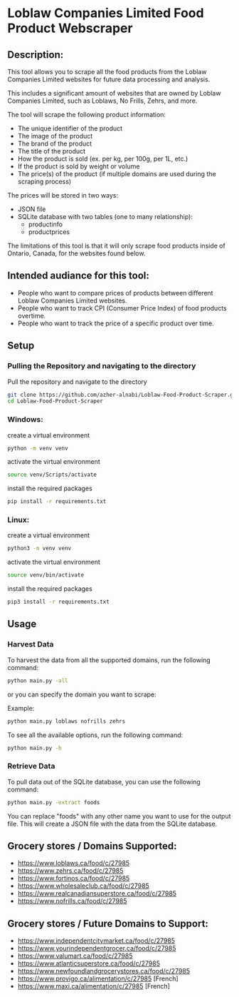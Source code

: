 # Loblaw Companies Limited Food Product Webscraper

## Description:

This tool allows you to scrape all the food products from the Loblaw Companies Limited websites for future data processing and analysis.

This includes a significant amount of websites that are owned by Loblaw Companies Limited, such as Loblaws, No Frills, Zehrs, and more. 

The tool will scrape the following product information:

- The unique identifier of the product
- The image of the product
- The brand of the product
- The title of the product
- How the product is sold (ex. per kg, per 100g, per 1L, etc.)
- If the product is sold by weight or volume
- The price(s) of the product (if multiple domains are used during the scraping process)

The prices will be stored in two ways:
- JSON file
- SQLite database with two tables (one to many relationship):
    - productinfo
    - productprices

The limitations of this tool is that it will only scrape food products inside of Ontario, Canada, for the websites found below.


## Intended audiance for this tool:

- People who want to compare prices of products between different Loblaw Companies Limited websites.
- People who want to track CPI (Consumer Price Index) of food products overtime.
- People who want to track the price of a specific product over time.


## Setup

### Pulling the Repository and navigating to the directory

Pull the repository and navigate to the directory
```bash
git clone https://github.com/azher-alnabi/Loblaw-Food-Product-Scraper.git
cd Loblaw-Food-Product-Scraper
```


### Windows:
create a virtual environment
```bash
python -m venv venv
```

activate the virtual environment
```bash
source venv/Scripts/activate
```

install the required packages
```bash
pip install -r requirements.txt
```


### Linux:
create a virtual environment
```bash
python3 -m venv venv
```

activate the virtual environment
```bash
source venv/bin/activate
```

install the required packages
```bash
pip3 install -r requirements.txt
```


## Usage

### Harvest Data

To harvest the data from all the supported domains, run the following command:

```bash
python main.py -all
```

or you can specify the domain you want to scrape:

Example:
```bash
python main.py loblaws nofrills zehrs
```

To see all the available options, run the following command:

```bash
python main.py -h
```

### Retrieve Data

To pull data out of the SQLite database, you can use the following command:

```bash
python main.py -extract foods
```

You can replace "foods" with any other name you want to use for the output file.
This will create a JSON file with the data from the SQLite database.


## Grocery stores / Domains Supported:
- https://www.loblaws.ca/food/c/27985
- https://www.zehrs.ca/food/c/27985
- https://www.fortinos.ca/food/c/27985
- https://www.wholesaleclub.ca/food/c/27985
- https://www.realcanadiansuperstore.ca/food/c/27985
- https://www.nofrills.ca/food/c/27985


## Grocery stores / Future Domains to Support:
- https://www.independentcitymarket.ca/food/c/27985
- https://www.yourindependentgrocer.ca/food/c/27985
- https://www.valumart.ca/food/c/27985
- https://www.atlanticsuperstore.ca/food/c/27985
- https://www.newfoundlandgrocerystores.ca/food/c/27985
- https://www.provigo.ca/alimentation/c/27985 [French]
- https://www.maxi.ca/alimentation/c/27985 [French]
